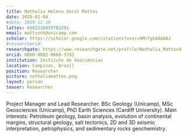 ```yaml
---
title: Nathalia Helena Secol Mattos
date: 2020-01-04
#date: 2019-12-19
lattes: 6682210459782291
email: mattosnh@unicamp.com
scholar: https://scholar.google.com/citations?user=9MnTgkAAAAAJ
#researcherid:
researchgate: https://www.researchgate.net/profile/Nathalia_Mattos4
orcid: 0000-0002-0668-3792
institution: Instituto de Geociências
location: Campinas, Brazil
position: Researcher
picture: nathaliamattos.png
layout: person
teaser: Researcher
---
```


Project Manager and Lead Researcher.
BSc Geology (Unicamp), MSc Geosciences (Unicamp), PhD Earth Sciences (Cardiff
University). Main interests: Petroleum geology, basin analysis, evolution of
continental margins, structural geology, salt tectonics, 2D and 3D seismic
interpretation, petrophysics, and sedimentary rocks geochemistry.
